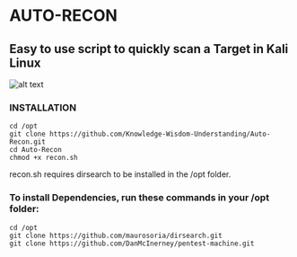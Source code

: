 # AUTO-RECON
## Easy to use script to quickly scan a Target in Kali Linux

![alt text](https://github.com/Knowledge-Wisdom-Understanding/Auto-Recon/blob/master/auto-recon.PNG)


### INSTALLATION
```
cd /opt
git clone https://github.com/Knowledge-Wisdom-Understanding/Auto-Recon.git
cd Auto-Recon
chmod +x recon.sh
```
recon.sh requires dirsearch to be installed in the /opt folder.
### To install Dependencies, run these commands in your /opt folder:
``` 
cd /opt
git clone https://github.com/maurosoria/dirsearch.git
git clone https://github.com/DanMcInerney/pentest-machine.git
```
